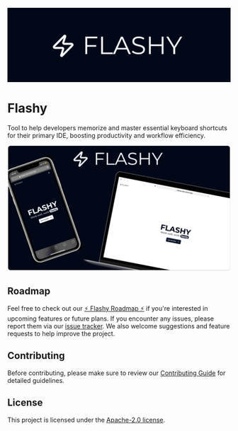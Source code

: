 ![Flashy](docs/assets/flashy.jpg)

# Flashy

Tool to help developers memorize and master essential keyboard shortcuts for their primary IDE, boosting productivity and workflow efficiency.

![Flashy Preview](docs/assets/flashy-preview.png)

## Roadmap

Feel free to check out our [⚡ Flashy Roadmap ⚡](https://trello.com/b/ONlLA9E7/) if you're interested in upcoming features or future plans. If you encounter any issues, please report them via our [issue tracker](https://github.com/Ryuka25/flashy/issues). We also welcome suggestions and feature requests to help improve the project.

## Contributing

Before contributing, please make sure to review our [Contributing Guide](/CONTRIBUTING.md) for detailed guidelines.

## License

This project is licensed under the [Apache-2.0 license](/LICENSE).
